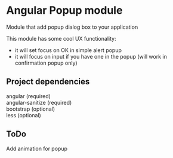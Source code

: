 # Angular Popup module #

Module that add popup dialog box to your application

This module has some cool UX functionality:<br>
- it will set focus on OK in simple alert popup<br>
- it will focus on input if you have one in the popup (will work in confirmation popup only)

## Project dependencies ##

angular (required)<br>
angular-sanitize (required)<br>
bootstrap (optional) <br>
less (optional)

## ToDo ##

Add animation for popup